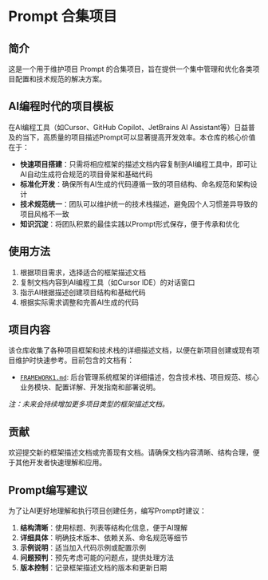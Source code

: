 # Prompt 合集项目

## 简介

这是一个用于维护项目 Prompt 的合集项目，旨在提供一个集中管理和优化各类项目配置和技术规范的解决方案。

## AI编程时代的项目模板

在AI编程工具（如Cursor、GitHub Copilot、JetBrains AI Assistant等）日益普及的当下，高质量的项目描述Prompt可以显著提高开发效率。本仓库的核心价值在于：

- **快速项目搭建**：只需将相应框架的描述文档内容复制到AI编程工具中，即可让AI自动生成符合规范的项目骨架和基础代码
- **标准化开发**：确保所有AI生成的代码遵循一致的项目结构、命名规范和架构设计
- **技术规范统一**：团队可以维护统一的技术栈描述，避免因个人习惯差异导致的项目风格不一致
- **知识沉淀**：将团队积累的最佳实践以Prompt形式保存，便于传承和优化

## 使用方法

1. 根据项目需求，选择适合的框架描述文档
2. 复制文档内容到AI编程工具（如Cursor IDE）的对话窗口
3. 指示AI根据描述创建项目结构和基础代码
4. 根据实际需求调整和完善AI生成的代码

## 项目内容

该仓库收集了各种项目框架和技术栈的详细描述文档，以便在新项目创建或现有项目维护时快速参考。目前包含的文档有：

- [`FRAMEWORK1.md`](.FRAMEWORK/FRAMEWORK1.md): 后台管理系统框架的详细描述，包含技术栈、项目规范、核心业务模块、配置详解、开发指南和部署说明。

*注：未来会持续增加更多项目类型的框架描述文档。*

## 贡献

欢迎提交新的框架描述文档或完善现有文档。请确保文档内容清晰、结构合理，便于其他开发者快速理解和应用。

## Prompt编写建议

为了让AI更好地理解和执行项目创建任务，编写Prompt时建议：

1. **结构清晰**：使用标题、列表等结构化信息，便于AI理解
2. **详细具体**：明确技术版本、依赖关系、命名规范等细节
3. **示例说明**：适当加入代码示例或配置示例
4. **问题预判**：预先考虑可能的问题点，提供处理方法
5. **版本控制**：记录框架描述文档的版本和更新日期 